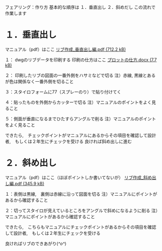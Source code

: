 フェアリング：作り方
基本的な順序は
１．垂直出し
２．斜めだし
この流れで作業します

# １．垂直出し
マニュアル（pdf）はここ
[リブ作成_垂直出し編.pdf (712.2 kB)](https://esa-storage-tokyo.s3-ap-northeast-1.amazonaws.com/uploads/production/attachments/19339/2022/03/28/114088/1afa5952-dbd7-458a-91e6-3ab4a89cc5dd.pdf)

１： dwgのリブデータを印刷する
印刷の仕方はここ
[プロットの仕方.docx (7.7 kB)](https://esa-storage-tokyo.s3-ap-northeast-1.amazonaws.com/uploads/production/attachments/19339/2022/03/28/114088/db5e0afe-c10e-45b4-9fdf-23ff3b5d6287.docx)

２： 印刷したリブの図面の一番外側をハサミなどで切る
注）赤線, 黒線とあるが色は関係なく一番外側を切ること

３：スタイロフォームに77（スプレーのり）で貼り付けてく

４：貼ったものを外側からカッターで切る
注）マニュアルのポイントをよく見ること

５：側面が垂直になるまでひたすらアングルで削る
注）マニュアルのポイントをよく見ること

できたら,　チェックポイントがマニュアルにあるからその項目を確認して設計者,　もしくは２年生にチェックを受ける
良ければ斜め出しに進む 
# ２．斜め出し
マニュアル（pdf）はここ（ほぼポイントしか書いてないが）
[リブ作成_斜め出し編.pdf (345.9 kB)](https://esa-storage-tokyo.s3-ap-northeast-1.amazonaws.com/uploads/production/attachments/19339/2022/03/28/114088/b8596fe3-6213-4c37-898a-0f0c6accbd7a.pdf)

１：表側は黒線,　裏側は赤線に沿って図面を切る
注）マニュアルにポイントがあるから確認すること

２：切ってスタイロが見えているところをアングルで斜めになるように削る
注）マニュアルにポイントがあるから確認すること

できたら,　こちらもマニュアルにチェックポイントがあるからその項目を確認して設計者,　もしくは２年生にチェックを受ける

良ければリブのできあがり(*^o^*)
